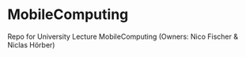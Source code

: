 # MobileComputing
Repo for University Lecture MobileComputing (Owners: Nico Fischer &amp; Niclas Hörber)
